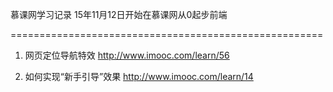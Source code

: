 慕课网学习记录
15年11月12日开始在慕课网从0起步前端

======================================================
1. 网页定位导航特效 http://www.imooc.com/learn/56

2. 如何实现“新手引导”效果 http://www.imooc.com/learn/14